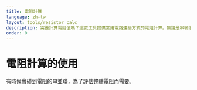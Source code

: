 ```yaml
---
title: 電阻計算
language: zh-tw
layout: tools/resistor_calc
description: 需要計算電阻值嗎？這款工具提供常用電路連接方式的電阻計算。無論是串聯或並聯，都能精準算出電阻值，讓電路設計更簡單。
order: 0
---
```


# 電阻計算的使用

有時候會碰到電阻的串並聯，為了評估整體電阻而需要。
